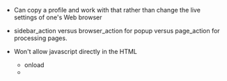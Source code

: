 + Can copy a profile and work with that rather than change the live settings of one's 
  Web browser
  
+  sidebar_action versus browser_action for popup versus page_action for processing pages. 

+ Won't allow javascript directly in the HTML
   + onload
   + <script> text
   
+ For output on the console, set extensions.sdk.console.logLevel  to "all" in about:config
   + https://stackoverflow.com/questions/12893981/logging-to-console-from-firefox-extension
    
+ When create a new window,
   + focused: false doesn't seem to work
   + when the window is created, the popup disappears and so any code left to run in that
     function doesn't get run
   + send a message to the persistent background process.
   
   
+ https://developer.mozilla.org/en-US/docs/Mozilla/Add-ons/WebExtensions   
 


